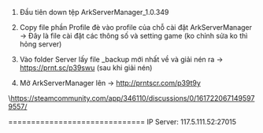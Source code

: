 1. Đầu tiên down tệp ArkServerManager_1.0.349

2. Copy file phần Profile đè vào profile của chỗ cài đặt ArkServerManager
-> Đây là file cài đặt các thông số và setting game (ko chỉnh sửa ko thì hỏng server)

3. Vào folder Server lấy file _backup mới nhất về và giải nén ra
-> https://prnt.sc/p39swu  (sau khi giải nén)

4. Mở ArkServerManager lên
-> http://prntscr.com/p39t9y 


\https://steamcommunity.com/app/346110/discussions/0/1617220671495979557/


==============================
IP Server: 117.5.111.52:27015


